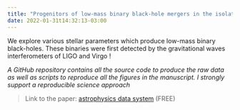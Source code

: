 ```yaml
---
title: "Progenitors of low-mass binary black-hole mergers in the isolated binary evolution scenario"
date: 2022-01-31t14:32:13-03:00
---
```


We explore various stellar parameters which produce low-mass binary black-holes. These binaries
were first detected by the gravitational waves interferometers of LIGO and Virgo !

*A GitHub repository contains all the source code to produce the raw data as well as scripts to
reproduce all the figures in the manuscript. I strongly support a reproducible science approach*


> Link to the paper: [astrophysics data system](https://ui.adsabs.harvard.edu/abs/2021A%26A...649A.114G/abstract) (FREE)
